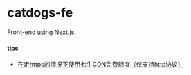 # catdogs-fe
Front-end using Next.js


#### tips
- [在走https的情况下使用七牛CDN免费额度（仅支持http协议）](https://ovvow.com/posts/bloghttps/)